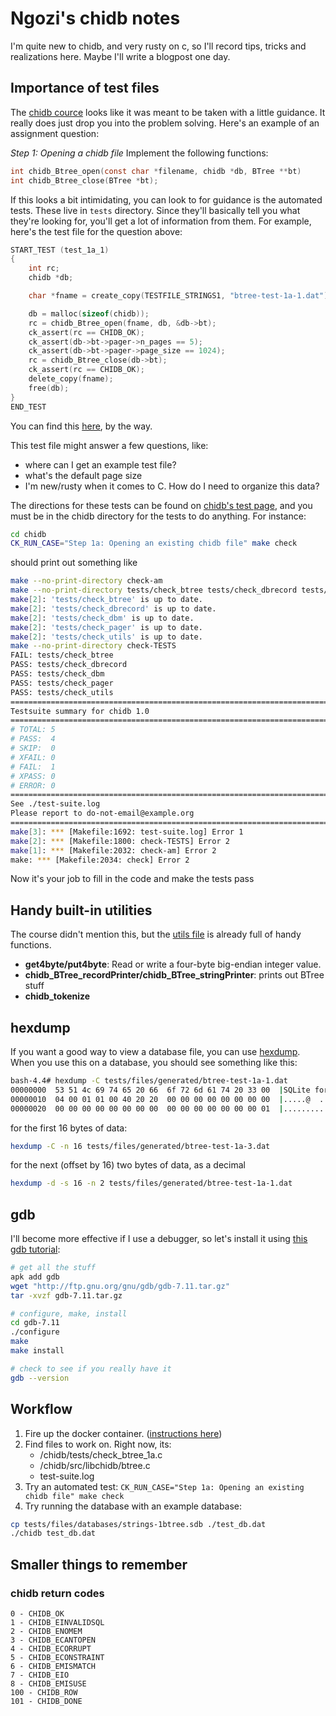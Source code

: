 # Ngozi's chidb notes
I'm quite new to chidb, and very rusty on c, so I'll record tips, tricks and realizations here. Maybe I'll write a blogpost one day.

## Importance of test files
The [chidb cource](http://chi.cs.uchicago.edu/chidb/assignment_btree.html) looks like it was meant to be taken with a little guidance. It really does just drop you into the problem solving. Here's an example of an assignment question:

*Step 1: Opening a chidb file* Implement the following functions:

``` c
int chidb_Btree_open(const char *filename, chidb *db, BTree **bt)
int chidb_Btree_close(BTree *bt);
```
If this looks a bit intimidating, you can look to for guidance is the automated tests. These live in `tests` directory. Since they'll basically tell you what they're looking for, you'll get a lot of information from them. For example, here's the test file for the question above:
``` c
START_TEST (test_1a_1)
{
    int rc;
    chidb *db;

    char *fname = create_copy(TESTFILE_STRINGS1, "btree-test-1a-1.dat");

    db = malloc(sizeof(chidb));
    rc = chidb_Btree_open(fname, db, &db->bt);
    ck_assert(rc == CHIDB_OK);
    ck_assert(db->bt->pager->n_pages == 5);
    ck_assert(db->bt->pager->page_size == 1024);
    rc = chidb_Btree_close(db->bt);
    ck_assert(rc == CHIDB_OK);
    delete_copy(fname);
    free(db);
}
END_TEST
```
You can find this [here](https://github.com/uchicago-cs/chidb/blob/master/tests/check_btree_1a.c#L6), by the way.

This test file might answer a few questions, like:
- where can I get an example test file?
- what's the default page size
- I'm new/rusty when it comes to C. How do I need to organize this data?

The directions for these tests can be found on [chidb's test page](http://chi.cs.uchicago.edu/chidb/testing.html#automated-tests), and you must be in the chidb directory for the tests to do anything. For instance:
``` bash
cd chidb
CK_RUN_CASE="Step 1a: Opening an existing chidb file" make check
```
should print out something like
``` bash
make --no-print-directory check-am
make --no-print-directory tests/check_btree tests/check_dbrecord tests/check_dbm tests/check_pager tests/check_utils
make[2]: 'tests/check_btree' is up to date.
make[2]: 'tests/check_dbrecord' is up to date.
make[2]: 'tests/check_dbm' is up to date.
make[2]: 'tests/check_pager' is up to date.
make[2]: 'tests/check_utils' is up to date.
make --no-print-directory check-TESTS
FAIL: tests/check_btree
PASS: tests/check_dbrecord
PASS: tests/check_dbm
PASS: tests/check_pager
PASS: tests/check_utils
============================================================================
Testsuite summary for chidb 1.0
============================================================================
# TOTAL: 5
# PASS:  4
# SKIP:  0
# XFAIL: 0
# FAIL:  1
# XPASS: 0
# ERROR: 0
============================================================================
See ./test-suite.log
Please report to do-not-email@example.org
============================================================================
make[3]: *** [Makefile:1692: test-suite.log] Error 1
make[2]: *** [Makefile:1800: check-TESTS] Error 2
make[1]: *** [Makefile:2032: check-am] Error 2
make: *** [Makefile:2034: check] Error 2
```
Now it's your job to fill in the code and make the tests pass

## Handy built-in utilities
The course didn't mention this, but the [utils file](https://github.com/uchicago-cs/chidb/blob/master/src/libchidb/util.c) is already full of handy functions.
- **get4byte/put4byte**:  Read or write a four-byte big-endian integer value.
- **chidb_BTree_recordPrinter/chidb_BTree_stringPrinter**: prints out BTree stuff
- **chidb_tokenize**

## hexdump
If you want a good way to view a database file, you can use [hexdump](http://man7.org/linux/man-pages/man1/hexdump.1.html). When you use this on a database, you should see something like this:
``` bash
bash-4.4# hexdump -C tests/files/generated/btree-test-1a-1.dat
00000000  53 51 4c 69 74 65 20 66  6f 72 6d 61 74 20 33 00  |SQLite format 3.|
00000010  04 00 01 01 00 40 20 20  00 00 00 00 00 00 00 00  |.....@  ........|
00000020  00 00 00 00 00 00 00 00  00 00 00 00 00 00 00 01  |................|
```

for the first 16 bytes of data:
```bash
hexdump -C -n 16 tests/files/generated/btree-test-1a-3.dat
```
for the next (offset by 16) two bytes of data, as a decimal
``` bash
hexdump -d -s 16 -n 2 tests/files/generated/btree-test-1a-1.dat
```


## gdb
I'll become more effective if I use a debugger, so let's install it using [this gdb tutorial](http://www.gdbtutorial.com/tutorial/how-install-gdb):
``` bash
# get all the stuff
apk add gdb
wget "http://ftp.gnu.org/gnu/gdb/gdb-7.11.tar.gz"
tar -xvzf gdb-7.11.tar.gz

# configure, make, install
cd gdb-7.11
./configure
make
make install

# check to see if you really have it
gdb --version
```

## Workflow
1. Fire up the docker container. ([instructions here](chidb_quickstart#get-started))
2. Find files to work on. Right now, its:
    - /chidb/tests/check_btree_1a.c
    - /chidb/src/libchidb/btree.c
    - test-suite.log
3. Try an automated test:  `CK_RUN_CASE="Step 1a: Opening an existing chidb file" make check`
4. Try running the database with an example database:
```bash
cp tests/files/databases/strings-1btree.sdb ./test_db.dat
./chidb test_db.dat
```

## Smaller things to remember

### chidb return codes
```
0 - CHIDB_OK
1 - CHIDB_EINVALIDSQL
2 - CHIDB_ENOMEM
3 - CHIDB_ECANTOPEN
4 - CHIDB_ECORRUPT
5 - CHIDB_ECONSTRAINT
6 - CHIDB_EMISMATCH
7 - CHIDB_EIO
8 - CHIDB_EMISUSE
100 - CHIDB_ROW
101 - CHIDB_DONE
```

